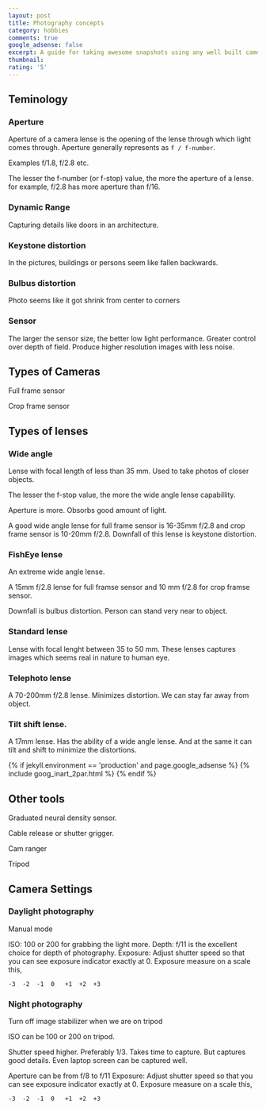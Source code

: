 ```yaml
---
layout: post
title: Photography concepts
category: hobbies
comments: true
google_adsense: false
excerpt: A guide for taking awesome snapshots using any well built camers by exploring all photography concepts and techniques.
thumbnail: 
rating: '5'
---
```

## Teminology
### Aperture
Aperture of a camera lense is the opening of the lense through which light comes through. Aperture generally represents as `f / f-number`.

Examples f/1.8, f/2.8 etc.

The lesser the f-number (or f-stop) value, the more the aperture of a lense. for example, f/2.8 has more aperture than f/16.
### Dynamic Range
Capturing details like doors in an architecture.
### Keystone distortion
In the pictures, buildings or persons seem like fallen backwards.
### Bulbus distortion
Photo seems like it got shrink from center to corners

### Sensor
The larger the sensor size, the better low light performance. Greater control over depth of field. Produce higher resolution images with less noise.
## Types of Cameras
Full frame sensor

Crop frame sensor
## Types of lenses
### Wide angle
Lense with focal length of less than 35 mm. Used to take photos of closer objects.

The lesser the f-stop value, the more the wide angle lense capabillity.

Aperture is more. Obsorbs good amount of light.

A good wide angle lense for full frame sensor is 16-35mm f/2.8 and crop frame sensor is 10-20mm f/2.8. Downfall of this lense is keystone distortion.
### FishEye lense
An extreme wide angle lense.

A 15mm f/2.8 lense for full framse sensor and 10 mm f/2.8 for crop framse sensor.

Downfall is bulbus distortion. Person can stand very near to object.
### Standard lense
Lense with focal lenght between 35 to 50 mm. These lenses captures images which seems real in nature to human eye.

### Telephoto lense
A 70-200mm f/2.8 lense. Minimizes distortion. We can stay far away from object.
### Tilt shift lense.
A 17mm lense. Has the ability of a wide angle lense. And at the same it can tilt and shift to minimize the distortions.
<!--after two or more paragraphs-->

  {% if jekyll.environment == 'production' and page.google_adsense %}
  {% include goog_inart_2par.html %}
  {% endif %}
## Other tools
Graduated neural density sensor.

Cable release or shutter grigger.

Cam ranger

Tripod
## Camera Settings
### Daylight photography
Manual mode

ISO: 100 or 200 for grabbing the light more.
Depth: f/11 is the excellent choice for depth of photography.
Exposure: Adjust shutter speed so that you can see exposure indicator exactly at 0. Exposure measure on a scale this,
```
-3	-2	-1	0	+1	+2	+3
```
### Night photography
Turn off image stabilizer when we are on tripod

ISO can be 100 or 200 on tripod.

Shutter speed higher. Preferably 1/3. Takes time to capture. But captures good details. Even laptop screen can be captured well.

Aperture can be from f/8 to f/11
Exposure: Adjust shutter speed so that you can see exposure indicator exactly at 0. Exposure measure on a scale this,
```
-3	-2	-1	0	+1	+2	+3
```
